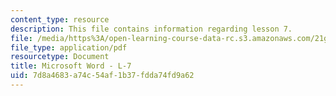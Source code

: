 ```yaml
---
content_type: resource
description: This file contains information regarding lesson 7.
file: /media/https%3A/open-learning-course-data-rc.s3.amazonaws.com/21g-110-chinese-iv-streamlined-spring-2004/7d8a4683a74c54af1b37fdda74fd9a62_MIT21G_110S04_L7.pdf
file_type: application/pdf
resourcetype: Document
title: Microsoft Word - L-7
uid: 7d8a4683-a74c-54af-1b37-fdda74fd9a62
---
```


